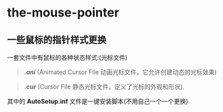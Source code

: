 # the-mouse-pointer
## 一些鼠标的指针样式更换
一套文件中有鼠标的各种状态样式:(光标文件)

> ***.ani*** (Animated Cursor File 动画光标文件，它允许创建动态的光标效果) 
    
>***.cur*** (Cursor File 静态光标文件，定义了光标的外观和形状).

其中的 **AutoSetup.inf** 文件是一键安装脚本(不用自己一个一个更换)

